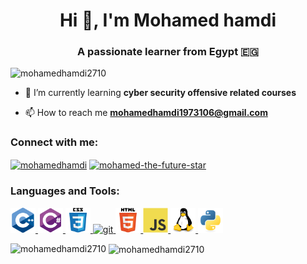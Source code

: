 <h1 align="center">Hi 👋, I'm Mohamed hamdi</h1>
<h3 align="center">A passionate learner from Egypt 🇪🇬</h3>

<p align="left"> <img src="https://komarev.com/ghpvc/?username=mohamedhamdi2710&label=Profile%20views&color=0e75b6&style=flat" alt="mohamedhamdi2710" /> </p>

- 🌱 I’m currently learning **cyber security offensive related courses**

- 📫 How to reach me **mohamedhamdi1973106@gmail.com**

<h3 align="left">Connect with me:</h3>
<p align="left">
<a href="https://linkedin.com/in/mohamed-hamdi-473135224" target="blank"><img align="center" src="https://raw.githubusercontent.com/rahuldkjain/github-profile-readme-generator/master/src/images/icons/Social/linked-in-alt.svg" alt="mohamedhamdi" height="30" width="40" /></a>
<a href="https://codeforces.com/profile/mohamed-the-future-star" target="blank"><img align="center" src="https://raw.githubusercontent.com/rahuldkjain/github-profile-readme-generator/master/src/images/icons/Social/codeforces.svg" alt="mohamed-the-future-star" height="30" width="40" /></a>
</p>

<h3 align="left">Languages and Tools:</h3>
<p align="left"> <a href="https://www.w3schools.com/cpp/" target="_blank" rel="noreferrer"> <img src="https://raw.githubusercontent.com/devicons/devicon/master/icons/cplusplus/cplusplus-original.svg" alt="cplusplus" width="40" height="40"/> </a> <a href="https://www.w3schools.com/cs/" target="_blank" rel="noreferrer"> <img src="https://raw.githubusercontent.com/devicons/devicon/master/icons/csharp/csharp-original.svg" alt="csharp" width="40" height="40"/> </a> <a href="https://www.w3schools.com/css/" target="_blank" rel="noreferrer"> <img src="https://raw.githubusercontent.com/devicons/devicon/master/icons/css3/css3-original-wordmark.svg" alt="css3" width="40" height="40"/> </a> <a href="https://git-scm.com/" target="_blank" rel="noreferrer"> <img src="https://www.vectorlogo.zone/logos/git-scm/git-scm-icon.svg" alt="git" width="40" height="40"/> </a> <a href="https://www.w3.org/html/" target="_blank" rel="noreferrer"> <img src="https://raw.githubusercontent.com/devicons/devicon/master/icons/html5/html5-original-wordmark.svg" alt="html5" width="40" height="40"/> </a> <a href="https://developer.mozilla.org/en-US/docs/Web/JavaScript" target="_blank" rel="noreferrer"> <img src="https://raw.githubusercontent.com/devicons/devicon/master/icons/javascript/javascript-original.svg" alt="javascript" width="40" height="40"/> </a> <a href="https://www.linux.org/" target="_blank" rel="noreferrer"> <img src="https://raw.githubusercontent.com/devicons/devicon/master/icons/linux/linux-original.svg" alt="linux" width="40" height="40"/> </a> <a href="https://www.python.org" target="_blank" rel="noreferrer"> <img src="https://raw.githubusercontent.com/devicons/devicon/master/icons/python/python-original.svg" alt="python" width="40" height="40"/> </a> </p>

<p><img align="left" src="https://github-readme-stats.vercel.app/api/top-langs?username=mohamedhamdi2710&show_icons=true&locale=en&layout=compact" alt="mohamedhamdi2710" /></p>

<p>&nbsp;<img align="center" src="https://github-readme-stats.vercel.app/api?username=mohamedhamdi2710&show_icons=true&locale=en" alt="mohamedhamdi2710" /></p>
